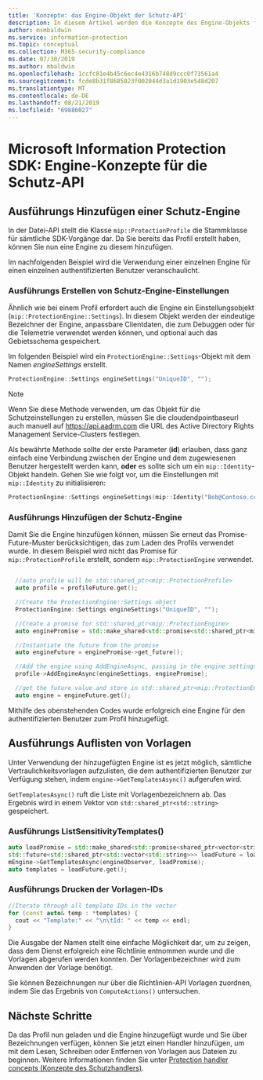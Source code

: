 ```yaml
---
title: 'Konzepte: das Engine-Objekt der Schutz-API'
description: In diesem Artikel werden die Konzepte des Engine-Objekts für den Schutz erläutert, das während der Anwendungsinitialisierung erstellt wird.
author: msmbaldwin
ms.service: information-protection
ms.topic: conceptual
ms.collection: M365-security-compliance
ms.date: 07/30/2019
ms.author: mbaldwin
ms.openlocfilehash: 1ccfc81e4b45c6ec4e4316b748d9ccc0f73561a4
ms.sourcegitcommit: fcde8b31f8685023f002044d3a1d1903e548d207
ms.translationtype: MT
ms.contentlocale: de-DE
ms.lasthandoff: 08/21/2019
ms.locfileid: "69886027"
---
```

# <a name="microsoft-information-protection-sdk---protection-api-engine-concepts"></a>Microsoft Information Protection SDK: Engine-Konzepte für die Schutz-API

## <a name="implementation-add-a-protection-engine"></a>Ausführungs Hinzufügen einer Schutz-Engine

In der Datei-API stellt die Klasse `mip::ProtectionProfile` die Stammklasse für sämtliche SDK-Vorgänge dar. Da Sie bereits das Profil erstellt haben, können Sie nun eine Engine zu diesem hinzufügen.

Im nachfolgenden Beispiel wird die Verwendung einer einzelnen Engine für einen einzelnen authentifizierten Benutzer veranschaulicht.

### <a name="implementation-create-protection-engine-settings"></a>Ausführungs Erstellen von Schutz-Engine-Einstellungen

Ähnlich wie bei einem Profil erfordert auch die Engine ein Einstellungsobjekt (`mip::ProtectionEngine::Settings`). In diesem Objekt werden der eindeutige Bezeichner der Engine, anpassbare Clientdaten, die zum Debuggen oder für die Telemetrie verwendet werden können, und optional auch das Gebietsschema gespeichert.

Im folgenden Beispiel wird ein `ProtectionEngine::Settings`-Objekt mit dem Namen *engineSettings* erstellt. 

```cpp
ProtectionEngine::Settings engineSettings("UniqueID", "");
```

> [!NOTE]
> Wenn Sie diese Methode verwenden, um das Objekt für die Schutzeinstellungen zu erstellen, müssen Sie die cloudendpointbaseurl auch manuell auf https://api.aadrm.com die URL des Active Directory Rights Management Service-Clusters festlegen.

Als bewährte Methode sollte der erste Parameter (**id**) erlauben, dass ganz einfach eine Verbindung zwischen der Engine und dem zugewiesenen Benutzer hergestellt werden kann, **oder** es sollte sich um ein `mip::Identity`-Objekt handeln. Gehen Sie wie folgt vor, um die Einstellungen mit `mip::Identity` zu initialisieren:

```cpp
ProtectionEngine::Settings engineSettings(mip::Identity("Bob@Contoso.com", "");
```

### <a name="implementation-add-the-protection-engine"></a>Ausführungs Hinzufügen der Schutz-Engine

Damit Sie die Engine hinzufügen können, müssen Sie erneut das Promise-Future-Muster berücksichtigen, das zum Laden des Profils verwendet wurde. In diesem Beispiel wird nicht das Promise für `mip::ProtectionProfile` erstellt, sondern `mip::ProtectionEngine` verwendet.

```cpp

  //auto profile will be std::shared_ptr<mip::ProtectionProfile>
  auto profile = profileFuture.get();

  //Create the ProtectionEngine::Settings object
  ProtectionEngine::Settings engineSettings("UniqueID", "");

  //Create a promise for std::shared_ptr<mip::ProtectionEngine>
  auto enginePromise = std::make_shared<std::promise<std::shared_ptr<mip::ProtectionEngine>>>();

  //Instantiate the future from the promise
  auto engineFuture = enginePromise->get_future();

  //Add the engine using AddEngineAsync, passing in the engine settings and the promise
  profile->AddEngineAsync(engineSettings, enginePromise);

  //get the future value and store in std::shared_ptr<mip::ProtectionEngine>
  auto engine = engineFuture.get();
```

Mithilfe des obenstehenden Codes wurde erfolgreich eine Engine für den authentifizierten Benutzer zum Profil hinzugefügt.

## <a name="implementation-list-templates"></a>Ausführungs Auflisten von Vorlagen

Unter Verwendung der hinzugefügten Engine ist es jetzt möglich, sämtliche Vertraulichkeitsvorlagen aufzulisten, die dem authentifizierten Benutzer zur Verfügung stehen, indem `engine->GetTemplatesAsync()` aufgerufen wird. 

`GetTemplatesAsync()` ruft die Liste mit Vorlagenbezeichnern ab. Das Ergebnis wird in einem Vektor von `std::shared_ptr<std::string>` gespeichert.

### <a name="implementation-listsensitivitytemplates"></a>Ausführungs ListSensitivityTemplates()

```cpp
auto loadPromise = std::make_shared<std::promise<shared_ptr<vector<string>>>>();
std::future<std::shared_ptr<std::vector<std::string>>> loadFuture = loadPromise->get_future();
mEngine->GetTemplatesAsync(engineObserver, loadPromise);
auto templates = loadFuture.get();
```

### <a name="implementation-print-the-template-ids"></a>Ausführungs Drucken der Vorlagen-IDs

```cpp
//Iterate through all template IDs in the vector
for (const auto& temp : *templates) {
  cout << "Template:" << "\n\tId: " << temp << endl;
}
```

Die Ausgabe der Namen stellt eine einfache Möglichkeit dar, um zu zeigen, dass dem Dienst erfolgreich eine Richtlinie entnommen wurde und die Vorlagen abgerufen werden konnten. Der Vorlagenbezeichner wird zum Anwenden der Vorlage benötigt.

Sie können Bezeichnungen nur über die Richtlinien-API Vorlagen zuordnen, indem Sie das Ergebnis von `ComputeActions()` untersuchen.

## <a name="next-steps"></a>Nächste Schritte

Da das Profil nun geladen und die Engine hinzugefügt wurde und Sie über Bezeichnungen verfügen, können Sie jetzt einen Handler hinzufügen, um mit dem Lesen, Schreiben oder Entfernen von Vorlagen aus Dateien zu beginnen. Weitere Informationen finden Sie unter [Protection handler concepts (Konzepte des Schutzhandlers)](concept-handler-protection-cpp.md).
